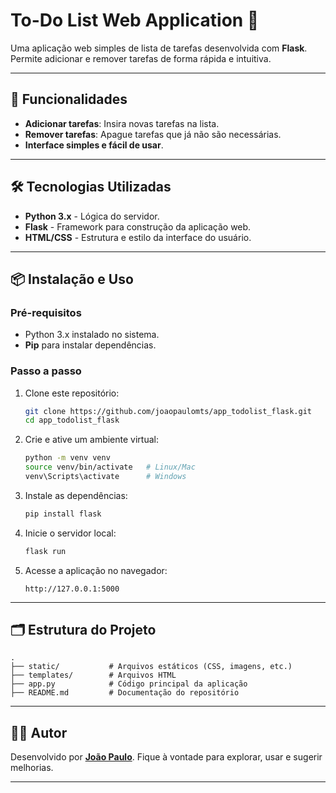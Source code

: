 # To-Do List Web Application 📝

Uma aplicação web simples de lista de tarefas desenvolvida com **Flask**. Permite adicionar e remover tarefas de forma rápida e intuitiva.

---

## 🎯 Funcionalidades
- **Adicionar tarefas**: Insira novas tarefas na lista.
- **Remover tarefas**: Apague tarefas que já não são necessárias.
- **Interface simples e fácil de usar**.

---

## 🛠️ Tecnologias Utilizadas
- **Python 3.x** - Lógica do servidor.
- **Flask** - Framework para construção da aplicação web.
- **HTML/CSS** - Estrutura e estilo da interface do usuário.

---

## 📦 Instalação e Uso

### Pré-requisitos
- Python 3.x instalado no sistema.
- **Pip** para instalar dependências.

### Passo a passo

1. Clone este repositório:
   ```bash
   git clone https://github.com/joaopaulomts/app_todolist_flask.git
   cd app_todolist_flask
   ```

2. Crie e ative um ambiente virtual:
   ```bash
   python -m venv venv
   source venv/bin/activate   # Linux/Mac
   venv\Scripts\activate      # Windows
   ```

3. Instale as dependências:
   ```bash
   pip install flask
   ```

4. Inicie o servidor local:
   ```bash
   flask run
   ```

5. Acesse a aplicação no navegador:
   ```
   http://127.0.0.1:5000
   ```

---

## 🗂️ Estrutura do Projeto

```
.
├── static/           # Arquivos estáticos (CSS, imagens, etc.)
├── templates/        # Arquivos HTML
├── app.py            # Código principal da aplicação
├── README.md         # Documentação do repositório
```

---

## 🧑‍💻 Autor
Desenvolvido por **[João Paulo](https://github.com/joaopaulomts)**. Fique à vontade para explorar, usar e sugerir melhorias.

---
